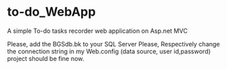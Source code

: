 # to-do_WebApp
A simple To-do tasks recorder web application on Asp.net MVC

Please, add the BGSdb.bk to your SQL Server
Please, Respectively change the connection string in my Web.config (data source, user id,password)
project should be fine now.
